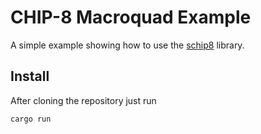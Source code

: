 # CHIP-8 Macroquad Example

A simple example showing how to use the [schip8](https://github.com/overthemil/schip8) library.

## Install
After cloning the repository just run

```
cargo run 
```

